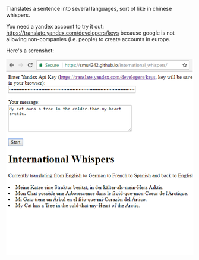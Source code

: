 Translates a sentence into several languages, sort of like in chinese whispers.

You need a yandex account to try it out: https://translate.yandex.com/developers/keys
because google is not allowing non-companies (i.e. people) to create accounts in europe.

Here's a screnshot:

![screenshot](https://github.com/smu4242/international_whispers/blob/master/screenshot_chinese_whispers.png)

